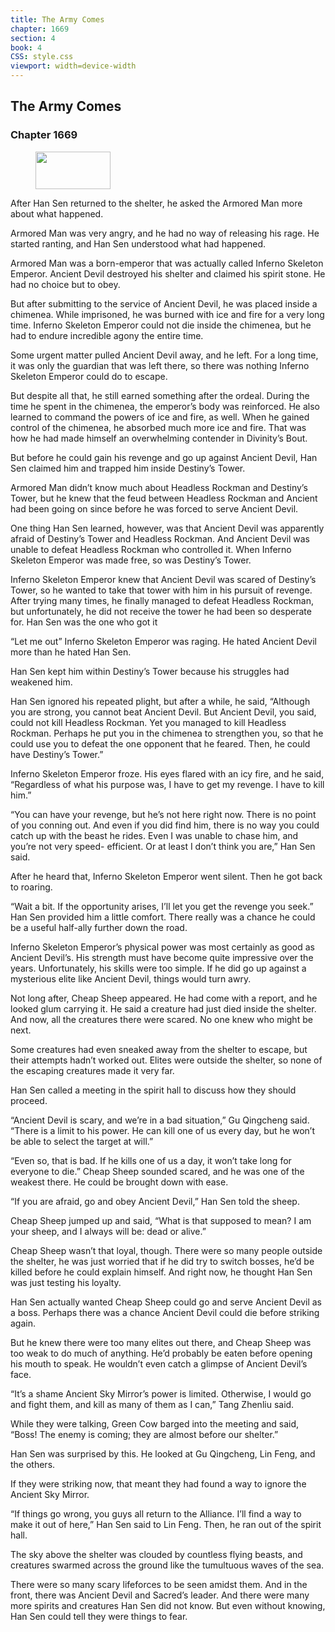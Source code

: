```yaml
---
title: The Army Comes
chapter: 1669
section: 4
book: 4
CSS: style.css
viewport: width=device-width
---
```


## The Army Comes

### Chapter 1669

<figure>
	<img src="../Images/gem.gif" alt="" id="gem" width="120" height="60" />
</figure>

After Han Sen returned to the shelter, he asked the Armored Man more about what happened.

Armored Man was very angry, and he had no way of releasing his rage. He started ranting, and Han Sen understood what had happened.

Armored Man was a born-emperor that was actually called Inferno Skeleton Emperor. Ancient Devil destroyed his shelter and claimed his spirit stone. He had no choice but to obey.

But after submitting to the service of Ancient Devil, he was placed inside a chimenea. While imprisoned, he was burned with ice and fire for a very long time. Inferno Skeleton Emperor could not die inside the chimenea, but he had to endure incredible agony the entire time.

Some urgent matter pulled Ancient Devil away, and he left. For a long time, it was only the guardian that was left there, so there was nothing Inferno Skeleton Emperor could do to escape.

But despite all that, he still earned something after the ordeal. During the time he spent in the chimenea, the emperor’s body was reinforced. He also learned to command the powers of ice and fire, as well. When he gained control of the chimenea, he absorbed much more ice and fire. That was how he had made himself an overwhelming contender in Divinity’s Bout.

But before he could gain his revenge and go up against Ancient Devil, Han Sen claimed him and trapped him inside Destiny’s Tower.

Armored Man didn’t know much about Headless Rockman and Destiny’s Tower, but he knew that the feud between Headless Rockman and Ancient had been going on since before he was forced to serve Ancient Devil.

One thing Han Sen learned, however, was that Ancient Devil was apparently afraid of Destiny’s Tower and Headless Rockman. And Ancient Devil was unable to defeat Headless Rockman who controlled it. When Inferno Skeleton Emperor was made free, so was Destiny’s Tower.

Inferno Skeleton Emperor knew that Ancient Devil was scared of Destiny’s Tower, so he wanted to take that tower with him in his pursuit of revenge. After trying many times, he finally managed to defeat Headless Rockman, but unfortunately, he did not receive the tower he had been so desperate for. Han Sen was the one who got it

“Let me out” Inferno Skeleton Emperor was raging. He hated Ancient Devil more than he hated Han Sen.

Han Sen kept him within Destiny’s Tower because his struggles had weakened him.

Han Sen ignored his repeated plight, but after a while, he said, “Although you are strong, you cannot beat Ancient Devil. But Ancient Devil, you said, could not kill Headless Rockman. Yet you managed to kill Headless Rockman. Perhaps he put you in the chimenea to strengthen you, so that he could use you to defeat the one opponent that he feared. Then, he could have Destiny’s Tower.”

Inferno Skeleton Emperor froze. His eyes flared with an icy fire, and he said, “Regardless of what his purpose was, I have to get my revenge. I have to kill him.”

“You can have your revenge, but he’s not here right now. There is no point of you conning out. And even if you did find him, there is no way you could catch up with the beast he rides. Even I was unable to chase him, and you’re not very speed- efficient. Or at least I don’t think you are,” Han Sen said.

After he heard that, Inferno Skeleton Emperor went silent. Then he got back to roaring.

“Wait a bit. If the opportunity arises, I’ll let you get the revenge you seek.” Han Sen provided him a little comfort. There really was a chance he could be a useful half-ally further down the road.

Inferno Skeleton Emperor’s physical power was most certainly as good as Ancient Devil’s. His strength must have become quite impressive over the years. Unfortunately, his skills were too simple. If he did go up against a mysterious elite like Ancient Devil, things would turn awry.

Not long after, Cheap Sheep appeared. He had come with a report, and he looked glum carrying it. He said a creature had just died inside the shelter. And now, all the creatures there were scared. No one knew who might be next.

Some creatures had even sneaked away from the shelter to escape, but their attempts hadn’t worked out. Elites were outside the shelter, so none of the escaping creatures made it very far.

Han Sen called a meeting in the spirit hall to discuss how they should proceed.

“Ancient Devil is scary, and we’re in a bad situation,” Gu Qingcheng said. “There is a limit to his power. He can kill one of us every day, but he won’t be able to select the target at will.”

“Even so, that is bad. If he kills one of us a day, it won’t take long for everyone to die.” Cheap Sheep sounded scared, and he was one of the weakest there. He could be brought down with ease.

“If you are afraid, go and obey Ancient Devil,” Han Sen told the sheep.

Cheap Sheep jumped up and said, “What is that supposed to mean? I am your sheep, and I always will be: dead or alive.”

Cheap Sheep wasn’t that loyal, though. There were so many people outside the shelter, he was just worried that if he did try to switch bosses, he’d be killed before he could explain himself. And right now, he thought Han Sen was just testing his loyalty.

Han Sen actually wanted Cheap Sheep could go and serve Ancient Devil as a boss. Perhaps there was a chance Ancient Devil could die before striking again.

But he knew there were too many elites out there, and Cheap Sheep was too weak to do much of anything. He’d probably be eaten before opening his mouth to speak. He wouldn’t even catch a glimpse of Ancient Devil’s face.

“It’s a shame Ancient Sky Mirror’s power is limited. Otherwise, I would go and fight them, and kill as many of them as I can,” Tang Zhenliu said.

While they were talking, Green Cow barged into the meeting and said, “Boss! The enemy is coming; they are almost before our shelter.”

Han Sen was surprised by this. He looked at Gu Qingcheng, Lin Feng, and the others.

If they were striking now, that meant they had found a way to ignore the Ancient Sky Mirror.

“If things go wrong, you guys all return to the Alliance. I’ll find a way to make it out of here,” Han Sen said to Lin Feng. Then, he ran out of the spirit hall.

The sky above the shelter was clouded by countless flying beasts, and creatures swarmed across the ground like the tumultuous waves of the sea.

There were so many scary lifeforces to be seen amidst them. And in the front, there was Ancient Devil and Sacred’s leader. And there were many more spirits and creatures Han Sen did not know. But even without knowing, Han Sen could tell they were things to fear.